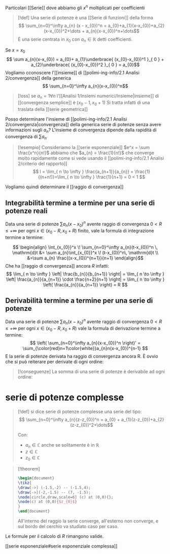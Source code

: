 Particolari [[Serie]] dove abbiamo gli $x^n$ moltiplicati per coefficienti

>[!def]
>Una serie di potenze è una [[Serie di funzioni]] della forma
>$$ \sum_{n=0}^\infty  a_{n} (x - x_{0})^n = a_{0}+a_{1}(x-x_{0})+a_{2}(x-x_{0})^2+\dots + a_{n}(x-x_{0})^n+\dots$$
>È una serie centrata in $x_{0}$ con $a_{n} \in \mathbb{R}$ detti coefficienti.


Se $x=x_{0}$
$$ \sum a_{n}(x-x_{0})  = a_{0}+ a_{1}\underbrace{ (x_{0}-x_{0})^1 }_{ 0 } + a_{2}\underbrace{ (x_{0}-x_{0})^2 }_{ 0 } = a_{0}$$
Vogliamo cconoscere l'[[insieme]] di [[polimi-ing-info/2.1 Analisi 2/convergenza]] della generica
$$ \sum_{n=0}^\infty a_{n}(x-x_{0})^n$$
>[!oss]
>se $a_{n} = 1 \forall n$ l'[[Analisi 1/Insiemi numerici/Insieme|insieme]] di [[convergenza semplice]] è $(x_{0}-1, x_{0}+1)$
>Si tratta infatti di una traslata della [[serie geometrica]]


Posso determinare l'insieme di [[polimi-ing-info/2.1 Analisi 2/convergenza|convergenza]] della  generica serie di potenze senza avere informazioni sugli $a_{n}$?
L'insieme di convergenza dipende dalla rapidità di convergenza di $\sum a_{n}$

>[!esempio]
>Consideriamo la [[serie esponenziale]]
>$e^x = \sum \frac{x^n}{n!}$ abbiamo che $a_{n} = \frac{1}{n!}$ che converge molto rapidamente come si vede usando il [[polimi-ing-info/2.1 Analisi 2/criterio del rapporto]]
>$$ l = \lim_{ n \to \infty } \frac{a_{n+1}}{a_{n}} = \frac{1}{(n+n!)}=\lim_{ n \to \infty } \frac{1}{n+1} = 0 < 1 $$

Vogliamo quindi determinare il [[raggio di convergenza]]


## Integrabilità termine a termine per una serie di potenze reali

Data una serie di potenze $\sum a_{n}(x-x_{0})^n$ avente raggio di convergenza $0 < R \leq +\infty$ per ogni $x \in (x_{0}-R,x_{0}+R)$ finito, vale la formula di integrazione termine a termine:

$$ \begin{align}
\int_{x_{0}}^x \! \sum_{n=0}^\infty a_{n}(t-x_{0})^n \, \mathrm{d}t  &=  \sum a_{n}\int_{x_{0}}^x \! (t-x_{0})^n\, \mathrm{d}t  \\
&=\sum a_{n} \frac{(x-x_{0})^{n+1}}{n+1}
\end{align}$$
Che ha [[raggio di convergenza]] ancora $R$ infatti:
$$ \lim_{ n \to \infty }  \left| \frac{b_{n}}{b_{n+1}} \right| = \lim_{ n \to \infty } \left| \frac{a_{n}}{a_{n+1}} \cdot \frac{n+2}{n+1} \right| = \lim_{ n \to \infty }  \left( \frac{a_{n}}{a_{n+1}} \right) = R  $$
## Derivabilità termine a termine per una serie di potenze
Data una serie di potenze $\sum a_{n}(x-x_{0})^n$ avente raggio di convergenza $0 < R \leq +\infty$ per ogni $x \in (x_{0}-R, x_{0}+R)$ vale la formula di derivazione termine a termine:
$$ \left( \sum_{n=0}^\infty a_{n}(x-x_{0})^n \right)' = \sum_{\color{red}n=1\color{white}}a_{n}n(x-x_{0})^{n-1} $$
E la serie di potenze derivata ha raggio di convergenza ancora R. È ovvio che si può reiterare per derivate di ogni ordine:


>[!conseguenze]
La somma di una serie di potenze è derivabile ad ogni ordine:



# serie di potenze complesse
>[!def]
> si dice serie di potenze complesse una serie del tipo:
> $$ \sum_{n=0}^\infty a_{n}(z-z_{0})^n = a_{0} + a_{1}(z-z_{0})+a_{2}(z-z_{0})^2+\dots$$
> 
> Con:
> - $a_{n} \in \mathbb{C}$ anche se solitamente è in $\mathbb{R}$
> - $z \in \mathbb{C}$
> - $z_{0} \in \mathbb{C}$

>[!theorem]
>
>
>```tikz
>\begin{document}
>\tikz{
>\draw[->] (-1.5,-2) -- (-1.5,4);
>\draw[->](-2,-1.5) -- (7, -1.5);
>\node[circle,draw,scale=6] (c) at (0,0){};
>\node(c) at (0,0){$z_{0}$}
>}
>\end{document}
>```
>All'interno del raggio la serie converge, all'esterno non converge, e sul bordo del cerchio va studiato caso per caso.


Le formule per il calcolo di $R$ rimangono valide.

[[serie esponenziale#serie esponenziale complessa]]

